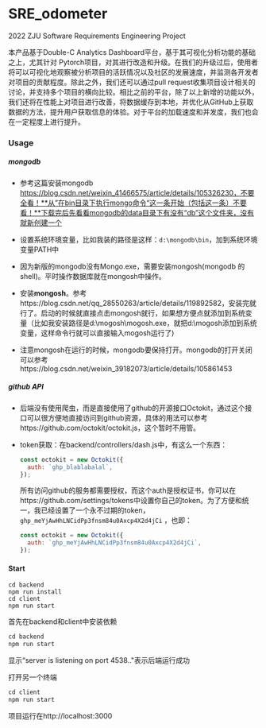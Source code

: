 # SRE_odometer
2022 ZJU Software Requirements Engineering Project<br>

本产品基于Double-C Analytics Dashboard平台，基于其可视化分析功能的基础之上，尤其针对 Pytorch项目，对其进行改造和升级。在我们的升级过后，使用者将可以可视化地观察被分析项目的活跃情况以及社区的发展速度，并监测各开发者对项目的贡献程度。除此之外，我们还可以通过pull request收集项目设计相关的讨论，并支持多个项目的横向比较。相比之前的平台，除了以上新增的功能以外，我们还将在性能上对项目进行改善，将数据缓存到本地，并优化从GitHub上获取数据的方法，提升用户获取信息的体验。对于平台的加载速度和并发度，我们也会在⼀定程度上进行提升。

### Usage

##### mongodb

* 参考这篇安装mongodb https://blog.csdn.net/weixin_41466575/article/details/105326230，不要全看！**从”在bin目录下执行mongo命令“这一条开始（包括这一条）不要看！**下载完后先看看mongodb的data目录下有没有“db”这个文件夹，没有就新创建一个
* 设置系统环境变量，比如我装的路径是这样：`d:\mongodb\bin`，加到系统环境变量PATH中

* 因为新版的mongodb没有Mongo.exe，需要安装mongosh(mongodb 的shell)。平时操作数据库就在mongosh中操作。
* 安装**mongosh**。参考https://blog.csdn.net/qq_28550263/article/details/119892582，安装完就行了。启动的时候就直接点击mongosh就行，如果想方便点就添加到系统变量（比如我安装路径是d:\mogosh\mogosh.exe，就把d:\mogosh添加到系统变量，这样命令行就可以直接输入mogosh运行了)
* 注意mongosh在运行的时候，mongodb要保持打开。mongodb的打开关闭可以参考https://blog.csdn.net/weixin_39182073/article/details/105861453

##### github API

* 后端没有使用爬虫，而是直接使用了github的开源接口Octokit，通过这个接口可以很方便地直接访问到github资源，具体的用法可以参考https://github.com/octokit/octokit.js，这个暂时不用管。

* token获取：在backend/controllers/dash.js中，有这么一个东西：

  ```js
  const octokit = new Octokit({
    auth: `ghp_blablabalal`,
  });
  ```

  所有访问github的服务都需要授权，而这个auth是授权证书，你可以在https://github.com/settings/tokens中设置你自己的token。为了方便和统一，我已经设置了一个永不过期的token，`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` ，也即：

  ```js
  const octokit = new Octokit({
    auth: `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`,
  });
  ```


#### Start

```
cd backend
npm run install
cd client
npm run start
```

首先在backend和client中安装依赖

```js
cd backend
npm run start
```

显示“server is listening on port 4538.."表示后端运行成功

打开另一个终端

```js
cd client
npm run start
```

项目运行在http://localhost:3000
